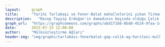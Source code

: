```yaml
---
layout:     graph
title:      "Tarihi Tarlabaşı ve Fener-Balat mahallelerini yıkan firmanın ilişkileri"
description:   "Recep Tayyip Erdoğan'ın damadının başında olduğu Çalık Holding'e ait GAP İnşaat'a verilen ihaleler"
graph_url:  "https://graphcommons.com/graphs/abd17168-0bd8-4524-9faa-1c1b1de41d2f"
date:       2015-07-15 12:00:00
author:     "Mülksüzleştirme Ağları"
header-img: "img/graphs/tarlabasi-fenerbalat-gap-calik-ag-haritasi-mulksuzlestirme-graphcommons.jpg"
---
```

